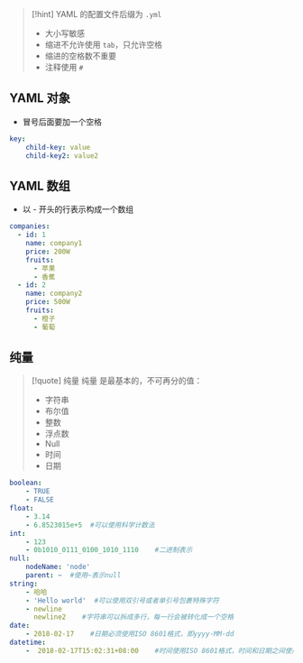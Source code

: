 
>[!hint] YAML 的配置文件后缀为 `.yml`
> - 大小写敏感
> - 缩进不允许使用 `tab`，只允许空格
> - 缩进的空格数不重要
> - 注释使用 `#`

## YAML 对象
- 冒号后面要加一个空格

```yml
key: 
    child-key: value
    child-key2: value2
```

## YAML 数组
- 以 - 开头的行表示构成一个数组

```yml
companies:
  - id: 1
    name: company1
    price: 200W
    fruits:
      - 苹果
      - 香蕉
  - id: 2
    name: company2
    price: 500W
    fruits:
      - 橙子
      - 葡萄
```

## 纯量
>[!quote] 纯量
>纯量 是最基本的，不可再分的值：
> - 字符串
> - 布尔值
> - 整数
> - 浮点数
> - Null
> - 时间
> - 日期

```yml
boolean: 
    - TRUE 
    - FALSE
float:
    - 3.14
    - 6.8523015e+5  #可以使用科学计数法
int:
    - 123
    - 0b1010_0111_0100_1010_1110    #二进制表示
null:
    nodeName: 'node'
    parent: ~  #使用~表示null
string:
    - 哈哈
    - 'Hello world'  #可以使用双引号或者单引号包裹特殊字符
    - newline
      newline2    #字符串可以拆成多行，每一行会被转化成一个空格
date:
    - 2018-02-17    #日期必须使用ISO 8601格式，即yyyy-MM-dd
datetime: 
    -  2018-02-17T15:02:31+08:00    #时间使用ISO 8601格式，时间和日期之间使用T连接，最后使用+代表时区
```